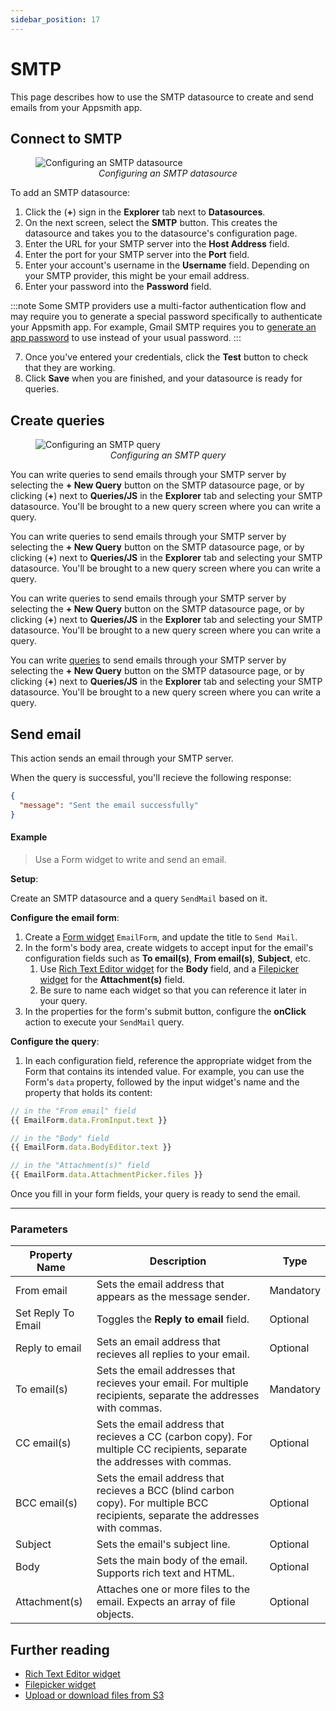 ```yaml
---
sidebar_position: 17
---
```

# SMTP

This page describes how to use the SMTP datasource to create and send emails from your Appsmith app.

<VideoEmbed host="youtube" videoId="hAln7o1aUA4" title="" caption=""/>

## Connect to SMTP

<figure>
  <img src="/img/smtp_datasource_config.png" style= {{width:"100%", height:"auto"}} alt="Configuring an SMTP datasource"/>
  <figcaption align = "center"><i>Configuring an SMTP datasource</i></figcaption>
</figure>

To add an SMTP datasource:

1. Click the (**+**) sign in the **Explorer** tab next to **Datasources**.
1. On the next screen, select the **SMTP** button. This creates the datasource and takes you to the datasource's configuration page.
1. Enter the URL for your SMTP server into the **Host Address** field.
1. Enter the port for your SMTP server into the **Port** field.
1. Enter your account's username in the **Username** field. Depending on your SMTP provider, this might be your email address.
1. Enter your password into the **Password** field.

:::note
Some SMTP providers use a multi-factor authentication flow and may require you to generate a special password specifically to authenticate your Appsmith app. For example, Gmail SMTP requires you to [generate an app password](https://support.google.com/mail/answer/185833?hl=en) to use instead of your usual password.
:::

7. Once you've entered your credentials, click the **Test** button to check that they are working.
8. Click **Save** when you are finished, and your datasource is ready for queries.

## Create queries

<figure>
  <img src="/img/smtp_query_config.png" style= {{width:"100%", height:"auto"}} alt="Configuring an SMTP query"/>
  <figcaption align = "center"><i>Configuring an SMTP query</i></figcaption>
</figure>



You can write queries to send emails through your SMTP server by selecting the **+ New Query**  button on the SMTP datasource page, or by clicking (**+**) next to **Queries/JS** in the **Explorer** tab and selecting your SMTP datasource. You'll be brought to a new query screen where you can write a query.


You can write queries to send emails through your SMTP server by selecting the **+ New Query**  button on the SMTP datasource page, or by clicking (**+**) next to **Queries/JS** in the **Explorer** tab and selecting your SMTP datasource. You'll be brought to a new query screen where you can write a query.


You can write queries to send emails through your SMTP server by selecting the **+ New Query**  button on the SMTP datasource page, or by clicking (**+**) next to **Queries/JS** in the **Explorer** tab and selecting your SMTP datasource. You'll be brought to a new query screen where you can write a query.

You can write [queries](https://docs.appsmith.com/data/datasource-reference/query-settings) to send emails through your SMTP server by selecting the **+ New Query**  button on the SMTP datasource page, or by clicking (**+**) next to **Queries/JS** in the **Explorer** tab and selecting your SMTP datasource. You'll be brought to a new query screen where you can write a query.



## Send email

This action sends an email through your SMTP server.

When the query is successful, you'll recieve the following response:
```json
{
  "message": "Sent the email successfully"
}
```

#### Example

> Use a Form widget to write and send an email.

**Setup**:

Create an SMTP datasource and a query `SendMail` based on it.

**Configure the email form**:

1. Create a [Form widget](/reference/widgets/form) `EmailForm`, and update the title to `Send Mail`.
1. In the form's body area, create widgets to accept input for the email's configuration fields such as **To email(s)**, **From email(s)**, **Subject**, etc.
    1. Use [Rich Text Editor widget](/reference/widgets/rich-text-editor) for the **Body** field, and a [Filepicker widget](/reference/widgets/filepicker) for the **Attachment(s)** field.
    1. Be sure to name each widget so that you can reference it later in your query.
1. In the properties for the form's submit button, configure the **onClick** action to execute your `SendMail` query.

**Configure the query**:

1. In each configuration field, reference the appropriate widget from the Form that contains its intended value. For example, you can use the Form's `data` property, followed by the input widget's name and the property that holds its content:
  ```javascript
  // in the "From email" field
  {{ EmailForm.data.FromInput.text }}
  ```
  ```javascript
  // in the "Body" field
  {{ EmailForm.data.BodyEditor.text }}
  ```
  ```javascript
  // in the "Attachment(s)" field
  {{ EmailForm.data.AttachmentPicker.files }}
  ```

Once you fill in your form fields, your query is ready to send the email.

---

### Parameters

| Property Name      | Description                                                                               |   Type    |
| ------------------ | ----------------------------------------------------------------------------------------- | --------- |
| From email         | Sets the email address that appears as the message sender.                                | Mandatory |
| Set Reply To Email | Toggles the **Reply to email** field.                                                     | Optional  |
| Reply to email     | Sets an email address that recieves all replies to your email.                            | Optional  |
| To email(s)        | Sets the email addresses that recieves your email. For multiple recipients, separate the addresses with commas.   | Mandatory |
| CC email(s)          | Sets the email address that recieves a CC (carbon copy). For multiple CC recipients, separate the addresses with commas.       | Optional  |
| BCC email(s)         | Sets the email address that recieves a BCC (blind carbon copy). For multiple BCC recipients, separate the addresses with commas.      | Optional  |
| Subject            | Sets the email's subject line.                                                            | Optional  |
| Body               | Sets the main body of the email. Supports rich text and  HTML.                            | Optional  |
| Attachment(s)      | Attaches one or more files to the email. Expects an array of file objects.                | Optional  |

## Further reading

* [Rich Text Editor widget](/reference/widgets/rich-text-editor)
* [Filepicker widget](/reference/widgets/filepicker)
* [Upload or download files from S3](/data/how-to-guides/how-to-upload-to-s3)

